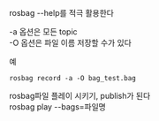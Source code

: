 rosbag --help를 적극 활용한다 

-a 옵션은 모든 topic  
-O 옵션은 파일 이름 저장할 수가 있다  

예
```
rosbag record -a -O bag_test.bag
```


rosbag파일 플레이 시키기, publish가 된다   
rosbag play --bags=파일명
